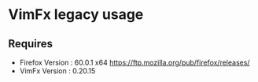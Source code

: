 # VimFx legacy usage

## Requires

- Firefox Version : 60.0.1 x64 <https://ftp.mozilla.org/pub/firefox/releases/>
- VimFx Version : 0.20.15
